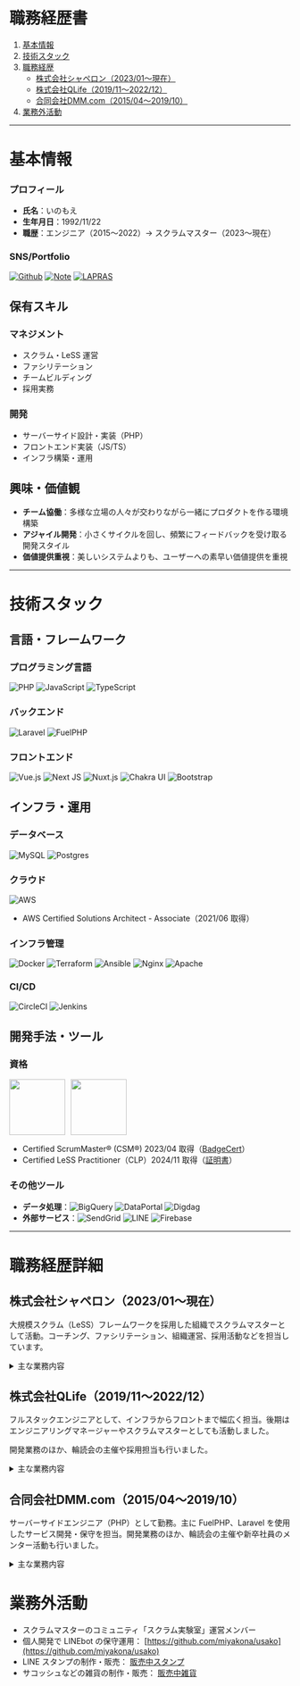 # 職務経歴書

1. [基本情報](#basic)
1. [技術スタック](#skills)
1. [職務経歴](#carrer)
    - [株式会社シャペロン（2023/01〜現在）](#carrer_shaperon)
    - [株式会社QLife（2019/11〜2022/12）](#carrer_qlife)
    - [合同会社DMM.com（2015/04〜2019/10）](#carrer_dmm)
1. [業務外活動](#private)

---

<a id="basic"></a>

# 基本情報

### プロフィール
- **氏名**：いのもえ
- **生年月日**：1992/11/22
- **職歴**：エンジニア（2015〜2022）→ スクラムマスター（2023〜現在）

### SNS/Portfolio
[![Github](https://img.shields.io/badge/GitHub-miyakona-%2312100E.svg?style=flat-square&logo=Github&logoColor=white)](https://github.com/miyakona)
[![Note](https://img.shields.io/badge/note.com-miyakona-41C9B4?style=flat-square&logo=note&logoColor=white)](https://note.com/miyakona)
[![LAPRAS](https://img.shields.io/badge/LAPRAS-miyakona-00A1E9?style=flat-square&logo=lapras&logoColor=white)](https://lapras.com/public/miyakona)

## 保有スキル

### マネジメント
- スクラム・LeSS 運営
- ファシリテーション
- チームビルディング
- 採用実務

### 開発
- サーバーサイド設計・実装（PHP）
- フロントエンド実装（JS/TS）
- インフラ構築・運用

## 興味・価値観

- **チーム協働**：多様な立場の人々が交わりながら一緒にプロダクトを作る環境構築
- **アジャイル開発**：小さくサイクルを回し、頻繁にフィードバックを受け取る開発スタイル
- **価値提供重視**：美しいシステムよりも、ユーザーへの素早い価値提供を重視

---

<a id="skills"></a>

# 技術スタック

## 言語・フレームワーク

### プログラミング言語
![PHP](https://img.shields.io/badge/php-%23777BB4.svg?style=flat-square&logo=php&logoColor=white)
![JavaScript](https://img.shields.io/badge/javascript-%23323330.svg?style=flat-square&logo=javascript&logoColor=%23F7DF1E)
![TypeScript](https://img.shields.io/badge/typescript-%23007ACC.svg?style=flat-square&logo=typescript&logoColor=white)

### バックエンド
![Laravel](https://img.shields.io/badge/laravel-%23FF2D20.svg?style=flat-square&logo=laravel&logoColor=white)
![FuelPHP](https://img.shields.io/badge/FuelPHP-%23404d59.svg?style=flat-square)

### フロントエンド
![Vue.js](https://img.shields.io/badge/vuejs-%2335495e.svg?style=flat-square&logo=vuedotjs&logoColor=%234FC08D)
![Next JS](https://img.shields.io/badge/Next-black?style=flat-square&logo=next.js&logoColor=white)
![Nuxt.js](https://img.shields.io/badge/Nuxt.js-%234FC08D.svg?style=flat-square&logo=nuxt.js&logoColor=white)
![Chakra UI](https://img.shields.io/badge/Chakra_UI-%23319795.svg?style=flat-square&logo=chakra-ui&logoColor=white)
![Bootstrap](https://img.shields.io/badge/Bootstrap-7952B3?style=flat-square&logo=bootstrap&logoColor=white)

## インフラ・運用

### データベース
![MySQL](https://img.shields.io/badge/mysql-%2300f.svg?style=flat-square&logo=mysql&logoColor=white)
![Postgres](https://img.shields.io/badge/postgres-%23316192.svg?style=flat-square&logo=postgresql&logoColor=white)

### クラウド
![AWS](https://img.shields.io/badge/AWS-%23FF9900.svg?style=flat-square&logo=amazon-aws&logoColor=white)
- AWS Certified Solutions Architect - Associate（2021/06 取得）

### インフラ管理
![Docker](https://img.shields.io/badge/docker-%230db7ed.svg?style=flat-square&logo=docker&logoColor=white)
![Terraform](https://img.shields.io/badge/terraform-%235835CC.svg?style=flat-square&logo=terraform&logoColor=white)
![Ansible](https://img.shields.io/badge/ansible-%231A1918.svg?style=flat-square&logo=ansible&logoColor=white)
![Nginx](https://img.shields.io/badge/nginx-%23009639.svg?style=flat-square&logo=nginx&logoColor=white)
![Apache](https://img.shields.io/badge/apache-%23D42029.svg?style=flat-square&logo=apache&logoColor=white)

### CI/CD
![CircleCI](https://img.shields.io/badge/CircleCI-%23161616.svg?style=flat-square&logo=circleci&logoColor=white)
![Jenkins](https://img.shields.io/badge/Jenkins-%232C5263.svg?style=flat-square&logo=jenkins&logoColor=white)

## 開発手法・ツール

### 資格
<div style="display: flex; gap: 10px;">
<img src="https://bcert.me/bc/html/img/badges/generated/badge-7227.png" width="100">
<img src="https://less.works/badges/certified-less-practitioner.png" width="100">
</div>

- Certified ScrumMaster® (CSM®) 2023/04 取得（[BadgeCert](https://bcert.me/sbemvmljs)）
- Certified LeSS Practitioner（CLP）2024/11 取得（[証明書](https://less.works/certificates/moe-hasegawa-58187912588.pdf)）

### その他ツール
- **データ処理**：![BigQuery](https://img.shields.io/badge/BigQuery-%234285F4.svg?style=flat-square&logo=google-cloud&logoColor=white) ![DataPortal](https://img.shields.io/badge/DataPortal-%234285F4.svg?style=flat-square&logo=google&logoColor=white) ![Digdag](https://img.shields.io/badge/Digdag-%23404d59.svg?style=flat-square)
- **外部サービス**：![SendGrid](https://img.shields.io/badge/SendGrid-%230A0FFF.svg?style=flat-square&logo=sendgrid&logoColor=white) ![LINE](https://img.shields.io/badge/LINE_API-%2300C300.svg?style=flat-square&logo=line&logoColor=white) ![Firebase](https://img.shields.io/badge/Firebase-%23FFCA28.svg?style=flat-square&logo=firebase&logoColor=black)

---
<a id="carrer"></a>

# 職務経歴詳細

<a id="carrer_shaperon"></a>

## 株式会社シャペロン（2023/01〜現在）

大規模スクラム（LeSS）フレームワークを採用した組織でスクラムマスターとして活動。コーチング、ファシリテーション、組織運営、採用活動などを担当しています。

<details><summary>主な業務内容</summary><br>

### スクラムマスター業務（2023/01〜現在）
- **チーム体制**：PO 1 名、3 チーム（エンジニア 10 名程度、PdM 2 名）、SM 2 名

#### コーチング・促進活動
- スクラム・LeSS の原理原則に基づく自律的チーム支援
- 新メンバーオンボーディング支援、勉強会実施
- ワークショップ企画・実施（PBI 作成、レトロスペクティブなど）
- 社内コミュニティでのアジャイル関連情報の定期共有

#### ファシリテーション
- リモート環境での効果的な意見抽出・可視化手法の考案と実践
  - [関連記事公開](https://note.com/miyakona/m/mdbbbee2284ad)
- 重要議題の合意形成支援（Done の定義、スプリント期間変更など）
- チーム間連携の改善、フィーチャーチーム化支援

#### 組織開発
- 全社オフサイトミーティングの企画・運営
- 組織ビジョン策定と浸透施策の検討
- チーム構造の最適化（スクラムチームと LeSS チームの統合）
- 部門 OKR 策定支援、経営層との課題協議

#### プロジェクト支援
- 要件定義ワークショップの実施（ユーザーストーリーマッピングなど）
- 大規模プロジェクトのファシリテーション
- 振り返りワークの計画・実施

### 採用・コーポレート業務（2023/03〜現在）
- **採用活動**
  - エンジニア・SM 候補者のスクリーニングとスカウト
  - 採用プロセスの設計・改善
  - 面接官として参加

- **業務効率 化支援**
  - OKR 可視化 ツールの開発（Google Apps Script）
  - ツールの運用マニュアル作成

</details>

<a id="carrer_qlife"></a>

## 株式会社QLife（2019/11〜2022/12）

フルスタックエンジニアとして、インフラからフロントまで幅広く担当。後期はエンジニアリングマネージャーやスクラムマスターとしても活動しました。

開発業務のほか、輪読会の主催や採用担当も行いました。

<details><summary>主な業務内容</summary><br>

### 組織マネジメント
- **エンジニアリングマネージャー**（2022/06〜2022/12）
  - 6 名のチームマネジメント（社員 3 名、業務委託 3 名）
  - 採用活動、評価・目標設定、キャリア支援

### 治験関連サービス
- **治験CRMサービスの保守・運用**（2021/05〜2022/12）
  - スクラムマスター兼プロダクトオーナー、開発メンバーとして活動
  - 使用技術：PHP（Laravel）、AWS、PostgreSQL、Vue.js、Terraform
  - ユーザーヒアリングから PBI 作成、DX 改善、CI 整備、障害対応
  - スクラムイベント運営、ワークショップ計画・実施

- **会員基盤作成**（2022/05〜2022/07）
  - 停滞プロジェクトの進行役として途中参画
  - 要求整理、システム変更の可視化、ステークホルダー調整

- **コールセンター向けシステム構築**（2021/05〜2021/08）
  - TypeScript、Next.js、AWS、Chakra UI を活用
  - 設計から実装まで担当

- **治験CRMサービスの保守・運用**（2019/11〜2021/06）
  - 一括登録・更新機能、画像機能の追加
  - BigQuery + DataPortal によるデータの可視化・環境整備

### メディアサイト
- **メディアサービス保守・運用**（2019/11〜2022/04）
  - 病院検索、お薬検索などのサービス対応
  - 仕様不明な機能のリバースエンジニアリングと復旧対応
  - バッチ処理実装、障害対応、運用改善ツール開発

</details>

<a id="carrer_dmm"></a>

## 合同会社DMM.com（2015/04〜2019/10）

サーバーサイドエンジニア（PHP）として勤務。主に FuelPHP、Laravel を使用したサービス開発・保守を担当。開発業務のほか、輪読会の主催や新卒社員のメンター活動も行いました。

<details><summary>主な業務内容</summary><br>

### 電子書籍サービス関連（2015/10〜2019/10）
- **読み放題機能追加**（2019/04〜2019/10）
  - 進捗が停滞していたプロジェクトでチームビルド支援と実装を担当
  - チーム：エンジニア 7 名、PO 1 名
  
- **AWS移行プロジェクト**（2018/10〜2019/04）
  - オンプレミスから AWS への移行を推進（日売上 4000 万円規模のサービス）
  - スケジュール管理、影響調査、リリース計画策定とステークホルダー調整
  
- **サービス保守・運用**（2015/10〜2019/10）
  - クーポン機能・セット販売機能の実装
  - レガシーシステムのリプレイス（PHP5.3→PHP7）
  - 障害対応、深夜メンテナンス実施

### その他プロジェクト
- **DMM スクラッチ立ち上げ**（2017/07〜2017/12）
  - 月間売上 1 億円規模の新サービス立ち上げ支援
  - 管理画面・ユーザー向け画面の実装、テスト項目作成
  
- **DMM okan立ち上げ**（2016/07〜2016/12）
  - BtoCtoC サービスの立ち上げに参加
  - オフショア開発チームとの連携、API 設計
  - 新人エンジニア育成、チームビルディング

- **全社API リプレイス**（2015/06〜2015/10）
  - 全サービス利用の API 仕様書の作成を担当（売上 2,211 億円/年規模）
  - 外部・内部仕様書の作成、開発サポート

</details>

<a id="private"></a>

# 業務外活動

- スクラムマスターのコミュニティ「スクラム実験室」運営メンバー
- 個人開発で LINEbot の保守運用： [https://github.com/miyakona/usako](https://github.com/miyakona/usako)
- LINE スタンプの制作・販売： [販売中スタンプ](https://store.line.me/stickershop/author/241940)
- サコッシュなどの雑貨の制作・販売： [販売中雑貨](https://miyakona.booth.pm/)
